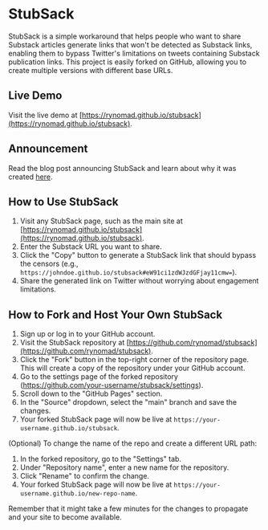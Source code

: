 # StubSack

StubSack is a simple workaround that helps people who want to share Substack articles generate links that won't be detected as Substack links, enabling them to bypass Twitter's limitations on tweets containing Substack publication links. This project is easily forked on GitHub, allowing you to create multiple versions with different base URLs.

## Live Demo

Visit the live demo at [https://rynomad.github.io/stubsack](https://rynomad.github.io/stubsack).

## Announcement

Read the blog post announcing StubSack and learn about why it was created [here](https://placeholder-url.com/essay).

## How to Use StubSack

1. Visit any StubSack page, such as the main site at [https://rynomad.github.io/stubsack](https://rynomad.github.io/stubsack).
2. Enter the Substack URL you want to share.
3. Click the "Copy" button to generate a StubSack link that should bypass the censors (e.g., `https://johndoe.github.io/stubsack#eW91ci1zdWJzdGFjay11cmw=`).
4. Share the generated link on Twitter without worrying about engagement limitations.

## How to Fork and Host Your Own StubSack

1. Sign up or log in to your GitHub account.
2. Visit the StubSack repository at [https://github.com/rynomad/stubsack](https://github.com/rynomad/stubsack).
3. Click the "Fork" button in the top-right corner of the repository page. This will create a copy of the repository under your GitHub account.
4. Go to the settings page of the forked repository (https://github.com/your-username/stubsack/settings).
5. Scroll down to the "GitHub Pages" section.
6. In the "Source" dropdown, select the "main" branch and save the changes.
7. Your forked StubSack page will now be live at `https://your-username.github.io/stubsack`.

(Optional) To change the name of the repo and create a different URL path:

1. In the forked repository, go to the "Settings" tab.
2. Under "Repository name", enter a new name for the repository.
3. Click "Rename" to confirm the change.
4. Your forked StubSack page will now be live at `https://your-username.github.io/new-repo-name`.

Remember that it might take a few minutes for the changes to propagate and your site to become available.
